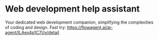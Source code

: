 # Web development help assistant
Your dedicated web development companion, simplifying the complexities of coding and design.
Fast try: https://flowagent.ai/ai-agent/ILAex4p1C7Uy/detail
